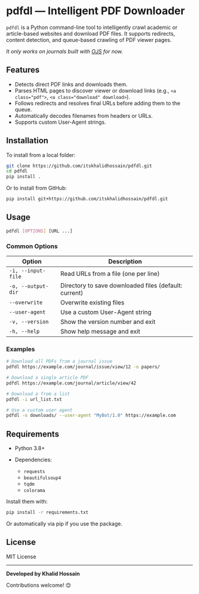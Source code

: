 # pdfdl — Intelligent PDF Downloader

`pdfdl` is a Python command-line tool to intelligently crawl academic or article-based websites and download PDF files. It supports redirects, content detection, and queue-based crawling of PDF viewer pages.

_It only works on journals built with [OJS](https://pkp.sfu.ca/software/ojs/) for now._

## Features

- Detects direct PDF links and downloads them.
- Parses HTML pages to discover viewer or download links (e.g., `<a class="pdf">`, `<a class="download" download>`).
- Follows redirects and resolves final URLs before adding them to the queue.
- Automatically decodes filenames from headers or URLs.
- Supports custom User-Agent strings.

## Installation

To install from a local folder:

```bash
git clone https://github.com/itskhalidhossain/pdfdl.git
cd pdfdl
pip install .
````

Or to install from GitHub:

```bash
pip install git+https://github.com/itskhalidhossain/pdfdl.git
```

## Usage

```bash
pdfdl [OPTIONS] [URL ...]
```

### Common Options

| Option             | Description                                           |
| ------------------ | ----------------------------------------------------- |
| `-i, --input-file` | Read URLs from a file (one per line)                  |
| `-o, --output-dir` | Directory to save downloaded files (default: current) |
| `--overwrite`      | Overwrite existing files                              |
| `--user-agent`     | Use a custom User-Agent string                        |
| `-v, --version`    | Show the version number and exit                      |
| `-h, --help`       | Show help message and exit                            |

### Examples

```bash
# Download all PDFs from a journal issue
pdfdl https://example.com/journal/issue/view/12 -o papers/

# Download a single article PDF
pdfdl https://example.com/journal/article/view/42

# Download a from a list 
pdfdl -i url_list.txt

# Use a custom user agent
pdfdl -o downloads/ --user-agent "MyBot/1.0" https://example.com
```

## Requirements

* Python 3.8+
* Dependencies:

  * `requests`
  * `beautifulsoup4`
  * `tqdm`
  * `colorama`

Install them with:

```bash
pip install -r requirements.txt
```

Or automatically via pip if you use the package.

## License

MIT License

---

**Developed by Khalid Hossain**

Contributions welcome! 😊
